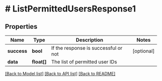# # ListPermittedUsersResponse1

## Properties

Name | Type | Description | Notes
------------ | ------------- | ------------- | -------------
**success** | **bool** | If the response is successful or not | [optional]
**data** | **float[]** | The list of permitted user IDs |

[[Back to Model list]](../README.md#documentation-for-models) [[Back to API list]](../README.md#documentation-for-api-endpoints) [[Back to README]](../README.md)
